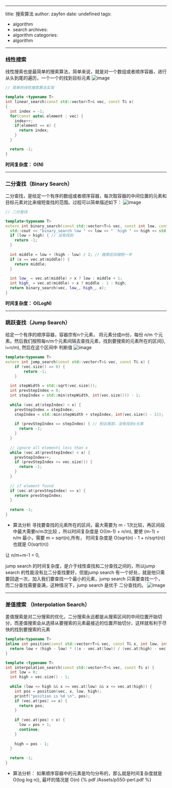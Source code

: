 ------
title: 搜索算法
author: zayfen
date: undefined
tags: 
 - algorithm
 - search
archives: 
 - algorithm
categories: 
 - algorithm
------
### 线性搜索
线性搜索也是最简单的搜索算法，简单来说，就是对一个数组或者顺序容器，进行从头到尾的遍历，一个一个的找到目标元素  <!-- more -->
![image](https://cdncontribute.geeksforgeeks.org/wp-content/uploads/Linear.png)
```c++
// 简单的线性搜索算法实现

template <typename T>
int linear_search(const std::vector<T>& vec, const T& x)
{
  int index = -1;
  for(const auto& element : vec) {
    index++;
    if(element == x) {
      return index;
    }
  }

  return -1;
}
```
**时间复杂度： O(N)**

-----------------
### 二分查找（Binary Search）
二分查找，是给定一个有序的数组或者顺序容器，每次取容器的中间位置的元素和目标元素对比来缩短查找的范围。过程可以简单描述如下：
![image](https://www.geeksforgeeks.org/wp-content/uploads/gq/2014/01/binary-search1.png)
```c++
// 二分查找

template<typename T>
extern int binary_search(const std::vector<T>& vec, const int low, const int high, const T& x) {
  std::cout << "binary_search low " << low << "  high " << high << std::endl;
  if (low > high) { // 没有找到
    return -1;
  }
  
  int middle = low + (high - low) / 2; // 搜索区间缩短一半
  if (x == vec.at(middle)) {
    return middle;
  }
  
  int low_ = vec.at(middle) > x ? low : middle + 1;
  int high_ = vec.at(middle) > x ? middle - 1 : high;
  return binary_search(vec, low_, high_, x);
}
```
**时间复杂度： O(LogN)**

--------------

### 跳跃查找（Jump Search）
给定一个有序的顺序容器，容器宗有n个元素， 将元素分成m份，每份 n/m 个元素。然后我们按照每n/m个元素间隔去查找元素，找到要搜索的元素所在的区间[i, i+n/m), 然后在这个区间中
判断值
![image](https://res.cloudinary.com/zayfen/image/upload/v1574065062/img/jrebsdjju8ez4ggz3lrn.png)

```c++
template<typename T>
extern int jump_search(const std::vector<T>& vec, const T& x) {
    if (vec.size() == 0) {
        return -1;
    }
    
  int stepWidth = std::sqrt(vec.size());
  int prevStepIndex = 0;
  int stepIndex = std::min(stepWidth, int(vec.size())) - 1;
    
  while (vec.at(stepIndex) < x) {
    prevStepIndex = stepIndex;
    stepIndex = std::min(stepWidth + stepIndex, int(vec.size() - 1));
    
    if (prevStepIndex == stepIndex) { // 到达尾部，没有找到x元素
      return -1;
    }
  }
  
  // ignore all elements less than x
  while (vec.at(prevStepIndex) < x) {
    prevStepIndex++;
    if (prevStepIndex >= vec.size()) {
      return -1;
    }
  }
  
  // if element found
  if (vec.at(prevStepIndex) == x) {
    return prevStepIndex;
  }
  
  return -1;
}
```

* 算法分析
寻找要查找的元素所在的区间，最大需要为 m - 1次比较，再区间段中最大需要n/m次比较 ，所以时间复杂度是 O((m-1) + n/m),
要使 (m-1) + n/m 最小，需要 m = sqrt(n),所有， 时间复杂度是 O(sqrt(n) - 1 + n/sqrt(n)) 也就是  O(sqrt(n))

让 n/m+m-1 = 0,

jump search 的时间复杂度，是介于线性查找和二分查找之间的，所以jump search 的性能没有比二分查找要好，但是jump search 有一个好处，就是他只需要回退一次，加入我们要查找一个最小的元素，jump search 只需要查找一个，而二分查找需要查满，这种情况下，jump search 是优于 二分查找的。
![image](https://res.cloudinary.com/zayfen/image/upload/v1574065247/img/oo88hrbld592stbd6lq2.png)

---------

### 差值搜索 （Interpolation Search）

差值搜索是对二分搜索的优化，二分搜索永远都是从搜索区间的中间位置开始切分，而差值搜索会从选择从要搜索的元素最接近的位置开始切分，这样就有利于尽快的找到要搜索的元素

```c++
template<typename T>
inline int position(const std::vector<T>& vec, const T& x, int low, int high) {
  return low + (high - low) * ((x - vec.at(low)) / (vec.at(high) - vec.at(low)));
}

template <typename T>
int interpolation_search(const std::vector<T>& vec, const T& x) {
  int low = 0;
  int high = vec.size() - 1;
  
  while (low <= high && x >= vec.at(low) && x <= vec.at(high)) {
    int pos = position(vec, x, low, high);
    printf("position is %d \n", pos);
    if (vec.at(pos) == x) {
      return pos;
    }
    
    if (vec.at(pos) < x) {
      low = pos + 1;
      continue;
    }
    
    high = pos - 1;
  }
  
  return -1;
}
```

* 算法分析：
如果顺序容器中的元素是均匀分布的，那么就是时间复杂度就是 O(log log n)), 最坏的情况是 O(n)
{% pdf /Assets/p550-perl.pdf %}
